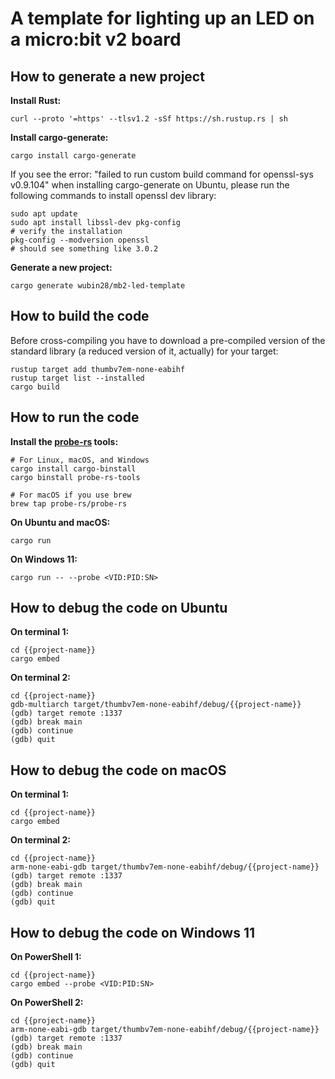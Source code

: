 # A template for lighting up an LED on a micro:bit v2 board

## How to generate a new project

**Install Rust:**

```
curl --proto '=https' --tlsv1.2 -sSf https://sh.rustup.rs | sh
```

**Install cargo-generate:**

```
cargo install cargo-generate
```

If you see the error: "failed to run custom build command for openssl-sys v0.9.104" when installing cargo-generate on Ubuntu, please run the following commands to install openssl dev library:

```
sudo apt update
sudo apt install libssl-dev pkg-config
# verify the installation
pkg-config --modversion openssl
# should see something like 3.0.2
```

**Generate a new project:**

```
cargo generate wubin28/mb2-led-template
```

## How to build the code

Before cross-compiling you have to download a pre-compiled version of the standard library (a reduced version of it, actually) for your target:

```
rustup target add thumbv7em-none-eabihf
rustup target list --installed
cargo build
```
## How to run the code


**Install the [probe-rs](https://probe.rs/docs/getting-started/installation/) tools:**


```
# For Linux, macOS, and Windows
cargo install cargo-binstall
cargo binstall probe-rs-tools

# For macOS if you use brew
brew tap probe-rs/probe-rs
```

**On Ubuntu and macOS:**

```
cargo run
```

**On Windows 11:**
```
cargo run -- --probe <VID:PID:SN>
```

## How to debug the code on Ubuntu

**On terminal 1:**

```
cd {{project-name}}
cargo embed
```

**On terminal 2:**

```
cd {{project-name}}
gdb-multiarch target/thumbv7em-none-eabihf/debug/{{project-name}}
(gdb) target remote :1337
(gdb) break main
(gdb) continue
(gdb) quit
```

## How to debug the code on macOS

**On terminal 1:**

```
cd {{project-name}}
cargo embed
```

**On terminal 2:**

```
cd {{project-name}}
arm-none-eabi-gdb target/thumbv7em-none-eabihf/debug/{{project-name}}
(gdb) target remote :1337
(gdb) break main
(gdb) continue
(gdb) quit
```

## How to debug the code on Windows 11

**On PowerShell 1:**

```
cd {{project-name}}
cargo embed --probe <VID:PID:SN>
```

**On PowerShell 2:**

```
cd {{project-name}}
arm-none-eabi-gdb target/thumbv7em-none-eabihf/debug/{{project-name}}
(gdb) target remote :1337
(gdb) break main
(gdb) continue
(gdb) quit
```
